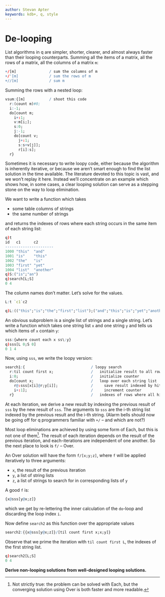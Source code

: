 ```yaml
---
author: Stevan Apter
keywords: kdb+, q, style
---
```


# De-looping



<!-- FIXME: Test code. -->

List algorithms in q are simpler, shorter, clearer, and almost always faster than their looping counterparts. Summing all the items of a matrix, all the rows of a matrix, all the columns of a matrix `m`:

```q
+/[m]               / sum the columns of m
+/'[m]              / sum the rows of m
+//[m]              / sum m
```

Summing the rows with a nested loop:

```q
vsum:{[m]           / shoot this code
  r:(count m)#0;
  i:-1;
  do[count m;
    i+:1;
    v:m[i;];
    s:0;
    j:-1;
    do[count v;
      j+:1;
      s:s+v[j]];
      r[i]:s];
  r}
```

Sometimes it is necessary to write loopy code, either because the algorithm is inherently iterative, or because we aren’t smart enough to find the list solution in the time available. The literature devoted to this topic is vast, and we won’t replay it here. Instead we’ll concentrate on an example which shows how, in some cases, a clear looping solution can serve as a stepping stone on the way to loop elimination. 

We want to write a function which takes 

-   some table columns of strings
-   the same number of strings

and returns the indexes of rows where each string occurs in the same item of each string list:

```q
q)t
id   c1      c2
----------------------
1000 "this"  "and"
1001 "is"    "this"
1002 "the"   "is"
1003 "first" "yet"
1004 "list"  "another"
q)S:("is";"an")
q)search[L;S]
0 4
```

The column names don’t matter. Let’s solve for the values.

```q
L:t `c1`c2
```

```q
q)L:(("this";"is";"the";"first";"list");("and";"this";"is";"yet";"another"))
```

An obvious subproblem is a single list of strings and a single string. Let’s write a function which takes one string list `x` and one string `y` and tells us which items of `x` contain `y`:

```q
sss:{where count each x ss\:y}
q)sss[L 0;S 0]
0 1 4
```

Now, using `sss`, we write the loopy version:

```q
search1:{                              / loopy search
  r:til count first x;                 /   initialize result to all rows
  i:0;                                 /   initialize counter
  do[count x;                          /   loop over each string list
    r@:sss[x[i]@r;y[i]];               /     save result indexed by hits
    i+:1];                             /     increment counter
  r}                                   /   indexes of rows where all hit
```

At each iteration, we derive a new result by indexing the previous result of `sss` by the new result of `sss`. The arguments to `sss` are the i-th string list indexed by the previous result and the i-th string. (Alarm bells should now be going off for q programmers familiar with `+/` – and which are not?)

Most loop eliminations are achieved by using some form of Each, but this is not one of them[^1]. The result of each iteration depends on the result of the previous iteration, and each-iterations are independent of one another. So the next place to look is `f/` – Over.

An Over solution will have the form `f/[x;y;z]`, where `f` will be applied iteratively to three arguments:

-   `x`, the result of the previous iteration
-   `y`, a list of string lists
-   `z`, a list of strings to search for in corresponding lists of `y`

A good `f` is:

```q
{x@sss[y@x;z]}
```

which we get by re-lettering the inner calculation of the `do`-loop and discarding the loop index `i`.

Now define `search2` as this function over the appropriate values

```q
search2:{{x@sss[y@x;z]}/[til count first x;x;y]}
```

Observe that we prime the iteration with `til count first L`, the indexes of the first string list.

```q
q)search2[L;S]
0 4
```

<i class="fas fa-exclamation-circle fa-2x"></i>
**Derive non-looping solutions from well-designed looping solutions.**

[^1]: Not strictly true: the problem can be solved with Each, but the converging solution using Over is both faster and more readable.


